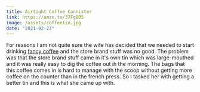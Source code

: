 ```yaml
---
title: Airtight Coffee Cannister
link: https://amzn.to/37FgBD5
image: /assets/coffeetin.jpg
date: "2021-02-23"
---
```


For reasons I am not quite sure the wife has decided that we needed to start drinking [fancy coffee](http://www.oaklandcoffee.com) and the store brand stuff was no good. The problem was that the store brand stuff came in it's own tin which was large-mouthed and it was really easy to dig the coffee out ih the morning. The bags that this coffee comes in is hard to manage with the scoop without getting more coffee on the counter than in the french press. So I tasked her with getting a better tin and this is what she came up with.